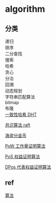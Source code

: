 # algorithm

## 分类

递归  
排序  
二分查找  
搜索  
哈希  
贪心  
分治  
回溯  
动态规划  
字符串匹配算法  
bitmap  
布隆  
[一致性哈希 DHT](algo-DHT.md)  

[共识算法 raft](algo-raft.md)

[海盗分金币](algo-pirate-gold.md)

[PoW 工作量证明算法](algo-pow.md)

[PoS 权益证明算法](algo-pos.md)

[DPos 代表权益证明算法](algo-dpos.md)

## ref

[算法](https://cloud.tencent.com/developer/article/1101517)
